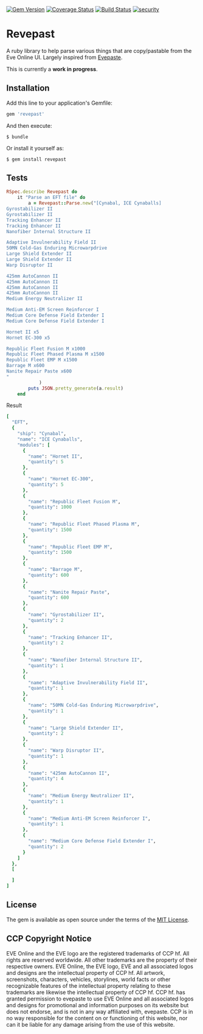 [![Gem Version](https://badge.fury.io/rb/revepast.png)](http://badge.fury.io/rb/revepast)
[![Coverage Status](https://coveralls.io/repos/IceProd/revepast/badge.svg?branch=master&service=github)](https://coveralls.io/github/IceProd/revepast?branch=master)
[![Build Status](https://travis-ci.org/IceProd/revepast.svg?branch=master)](https://travis-ci.org/IceProd/revepast)
[![security](https://hakiri.io/github/IceProd/revepast/master.svg)](https://hakiri.io/github/IceProd/revepast/master)

# Revepast

A ruby library to help parse various things that are copy/pastable from the Eve Online UI.
Largely inspired from [Evepaste](https://github.com/evepraisal/evepaste).

This is currently a **work in progress**. 

## Installation

Add this line to your application's Gemfile:

```ruby
gem 'revepast'
```

And then execute:

    $ bundle

Or install it yourself as:

    $ gem install revepast


## Tests
```ruby
RSpec.describe Revepast do
	it "Parse an EFT file" do
		a = Revepast::Parse.new("[Cynabal, ICE Cynaballs]
Gyrostabilizer II
Gyrostabilizer II
Tracking Enhancer II
Tracking Enhancer II
Nanofiber Internal Structure II

Adaptive Invulnerability Field II
50MN Cold-Gas Enduring Microwarpdrive
Large Shield Extender II
Large Shield Extender II
Warp Disruptor II

425mm AutoCannon II
425mm AutoCannon II
425mm AutoCannon II
425mm AutoCannon II
Medium Energy Neutralizer II

Medium Anti-EM Screen Reinforcer I
Medium Core Defense Field Extender I
Medium Core Defense Field Extender I

Hornet II x5
Hornet EC-300 x5

Republic Fleet Fusion M x1000
Republic Fleet Phased Plasma M x1500
Republic Fleet EMP M x1500
Barrage M x600
Nanite Repair Paste x600
"
			)
		puts JSON.pretty_generate(a.result)
	end
```

Result 
```ruby
[
  "EFT",
  {
    "ship": "Cynabal",
    "name": "ICE Cynaballs",
    "modules": [
      {
        "name": "Hornet II",
        "quantity": 5
      },
      {
        "name": "Hornet EC-300",
        "quantity": 5
      },
      {
        "name": "Republic Fleet Fusion M",
        "quantity": 1000
      },
      {
        "name": "Republic Fleet Phased Plasma M",
        "quantity": 1500
      },
      {
        "name": "Republic Fleet EMP M",
        "quantity": 1500
      },
      {
        "name": "Barrage M",
        "quantity": 600
      },
      {
        "name": "Nanite Repair Paste",
        "quantity": 600
      },
      {
        "name": "Gyrostabilizer II",
        "quantity": 2
      },
      {
        "name": "Tracking Enhancer II",
        "quantity": 2
      },
      {
        "name": "Nanofiber Internal Structure II",
        "quantity": 1
      },
      {
        "name": "Adaptive Invulnerability Field II",
        "quantity": 1
      },
      {
        "name": "50MN Cold-Gas Enduring Microwarpdrive",
        "quantity": 1
      },
      {
        "name": "Large Shield Extender II",
        "quantity": 2
      },
      {
        "name": "Warp Disruptor II",
        "quantity": 1
      },
      {
        "name": "425mm AutoCannon II",
        "quantity": 4
      },
      {
        "name": "Medium Energy Neutralizer II",
        "quantity": 1
      },
      {
        "name": "Medium Anti-EM Screen Reinforcer I",
        "quantity": 1
      },
      {
        "name": "Medium Core Defense Field Extender I",
        "quantity": 2
      }
    ]
  },
  [

  ]
]

```

## License

The gem is available as open source under the terms of the [MIT License](http://opensource.org/licenses/MIT).


## CCP Copyright Notice

EVE Online and the EVE logo are the registered trademarks of CCP hf. All rights are reserved worldwide. All other trademarks are the property of their respective owners. EVE Online, the EVE logo, EVE and all associated logos and designs are the intellectual property of CCP hf. All artwork, screenshots, characters, vehicles, storylines, world facts or other recognizable features of the intellectual property relating to these trademarks are likewise the intellectual property of CCP hf. CCP hf. has granted permission to evepaste to use EVE Online and all associated logos and designs for promotional and information purposes on its website but does not endorse, and is not in any way affiliated with, evepaste. CCP is in no way responsible for the content on or functioning of this website, nor can it be liable for any damage arising from the use of this website.
